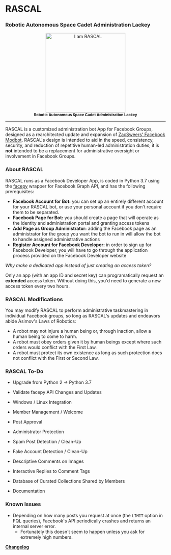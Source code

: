 RASCAL
============================================================

### Robotic Autonomous Space Cadet Administration Lackey

<p align="center">
  <img src="https://i.imgur.com/jmm8B6z.jpg" alt="I am RASCAL" height="250"/>
  </br>
  <sub><strong>Robotic Autonomous Space Cadet Administration Lackey</strong></sub>
</p>

---

RASCAL is a customized administration bot App for Facebook Groups, designed as a rearchitected update and expansion of [ZacSweers' Facebook Modbot](https://github.com/ZacSweers/FB_Mod_Bot). RASCAL's design is intended to aid in the speed, consistency, security, and reduction of repetitive human-led administration duties; it is **not** intended to be a replacement for administrative oversight or involvement in Facebook Groups.

### About RASCAL

RASCAL runs as a Facebook Developer App, is coded in Python 3.7 using the [facepy](https://github.com/jgorset/facepy) wrapper for Facebook Graph API, and has the following prerequisites:

- **Facebook Account for Bot:** you can set up an entirely different account for your RASCAL bot, or use your personal account if you don't require them to be separated.
- **Facebook Page for Bot:** you should create a page that will operate as the identity and administration portal and granting access tokens
- **Add Page as Group Administrator:** adding the Facebook page as an administrator for the group you want the bot to run in will allow the bot to handle assigned administrative actions
- **Register Account for Facebook Developer:** in order to sign up for Facebook Developer, you will have to go through the application process provided on the Facebook Developer website

*Why make a dedicated app instead of just creating an access token?*

Only an app (with an app ID and secret key) can programatically request an **extended** access token. Without doing this, you'd need to generate a new access token every two hours.

### RASCAL Modifications

You may modify RASCAL to perform administrative taskmastering in individual Facebook groups, so long as RASCAL's updates and endeavors abide Asimov's Laws of Robotics:

* A robot may not injure a human being or, through inaction, allow a human being to come to harm.
* A robot must obey orders given it by human beings except where such orders would conflict with the First Law.
* A robot must protect its own existence as long as such protection does not conflict with the First or Second Law.

### RASCAL To-Do

* Upgrade from Python 2 -> Python 3.7
* Validate facepy API Changes and Updates
* Windows / Linux Integration

* Member Management / Welcome
* Post Approval
* Administrator Protection
* Spam Post Detection / Clean-Up
* Fake Account Detection / Clean-Up
* Descriptive Comments on Images
* Interactive Replies to Comment Tags
* Database of Curated Collections Shared by Members

* Documentation

### Known Issues

* Depending on how many posts you request at once (the `LIMIT` option in FQL queries), Facebook's API periodically crashes and returns an internal server error.
  * Fortunately this doesn't seem to happen unless you ask for extremely high numbers.


**[Changelog](https://github.com/WhitneyOnTheWeb/RASCAL/blob/master/CHANGELOG.md)**